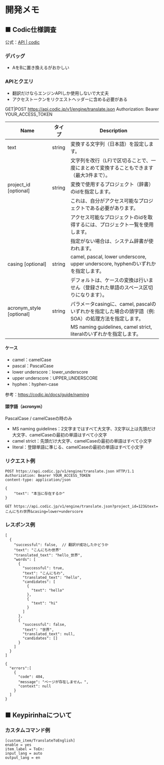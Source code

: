 # 開発メモ

## ■ Codic仕様調査

公式：[API | codic](https://codic.jp/docs/api)

### デバッグ

* AをBに置き換えるがおかしい

### APIとクエリ

* 翻訳だけならエンジンAPIしか使用しないで大丈夫
* アクセストークンをリクエストヘッダーに含める必要がある

GET|POST https://api.codic.jp/v1/engine/translate.json
Authorization: Bearer YOUR_ACCESS_TOKEN

|           Name           | タイプ |                                             Description                                              |
| ------------------------ | ------ | ---------------------------------------------------------------------------------------------------- |
| text                     | string | 変換する文字列（日本語）を設定します。                                                               |
|                          |        | 文字列を改行（LF)で区切ることで、一度にまとめて変換することもできます（最大3件まで）。               |
| project_id [optional]    | string | 変換で使用するプロジェクト（辞書）のidを指定します。                                                 |
|                          |        | これは、自分がアクセス可能なプロジェクトである必要があります。                                       |
|                          |        | アクセス可能なプロジェクトのidを取得するには、プロジェクト一覧を使用します。                         |
|                          |        | 指定がない場合は、システム辞書が使われます。                                                         |
| casing [optional]        | string | camel, pascal, lower underscore, upper underscore, hyphenのいずれかを指定します。                    |
|                          |        | デフォルトは、ケースの変換は行いません（登録された単語のスペース区切りになります）。                 |
| acronym_style [optional] | string | パラメータcasingに、camel, pascalのいずれかを指定した場合の頭字語（例: SOA）の処理方法を指定します。 |
|                          |        | MS naming guidelines, camel strict, literalのいずれかを指定します。                                  |

#### ケース

* camel：camelCase
* pascal：PascalCase
* lower underscore：lower_underscore
* upper underscore：UPPER_UNDERSCORE
* hyphen：hyphen-case

参考：https://codic.jp/docs/guide/naming

#### 頭字語（acronym）

PascalCase / camelCaseの時のみ

* MS naming guidelines：2文字まではすべて大文字、3文字以上は先頭だけ大文字、camelCaseの最初の単語はすべて小文字
* camel strict：先頭だけ大文字、camelCaseの最初の単語はすべて小文字
* literal：登録単語に準じる、camelCaseの最初の単語はすべて小文字

### リクエスト例

```
POST https://api.codic.jp/v1/engine/translate.json HTTP/1.1
Authorization: Bearer YOUR_ACCESS_TOKEN
content-type: application/json

{
    "text": "本当に存在するか"
}
```

```
GET https://api.codic.jp/v1/engine/translate.json?project_id=123&text=こんにちわ世界&casing=lower+underscore
```

### レスポンス例

```
[
  {
    "successful": false,  // 翻訳が成功したかどうか
    "text": "こんにちわ世界"
    "translated_text": "hello_世界",
    "words": [
      {
        "successful": true,
        "text": "こんにちわ",
        "translated_text": "hello",
        "candidates": [
          {
            "text": "hello"
          },
          {
            "text": "hi"
          }
        ]
      },
      {
        "successful": false,
        "text": "世界",
        "translated_text": null,
        "candidates": []
      }
    ]
  }
]
```

```
{
  "errors":[
    {
      "code": 404,
      "message": "ページが存在しません。",
      "context": null
    }
  ]
}
```

## ■ Keypirinhaについて

### カスタムコマンド例

```
[custom_item/TranslateToEnglish]
enable = yes
item_label = ToEn:
input_lang = auto
output_lang = en
```
